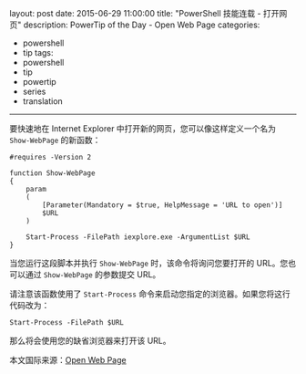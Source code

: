 ﻿layout: post
date: 2015-06-29 11:00:00
title: "PowerShell 技能连载 - 打开网页"
description: PowerTip of the Day - Open Web Page
categories:
- powershell
- tip
tags:
- powershell
- tip
- powertip
- series
- translation
---
要快速地在 Internet Explorer 中打开新的网页，您可以像这样定义一个名为 `Show-WebPage` 的新函数：

    #requires -Version 2
    
    function Show-WebPage
    {
        param
        (
            [Parameter(Mandatory = $true, HelpMessage = 'URL to open')]
            $URL
        )
    
        Start-Process -FilePath iexplore.exe -ArgumentList $URL
    }

当您运行这段脚本并执行 `Show-WebPage` 时，该命令将询问您要打开的 URL。您也可以通过 `Show-WebPage` 的参数提交 URL。

请注意该函数使用了 `Start-Process` 命令来启动您指定的浏览器。如果您将这行代码改为：

    Start-Process -FilePath $URL

那么将会使用您的缺省浏览器来打开该 URL。

<!--more-->
本文国际来源：[Open Web Page](http://powershell.com/cs/blogs/tips/archive/2015/06/29/open-web-page.aspx)
